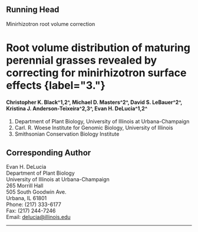 
## Running Head

Minirhizotron root volume correction

# Root volume distribution of maturing perennial grasses revealed by correcting for minirhizotron surface effects {label="&#51;."}

#### Christopher K. Black^1,2^, Michael D. Masters^2^, David S. LeBauer^2^, Kristina J. Anderson-Teixeira^2,3^, Evan H. DeLucia^1,2^

1. Department of Plant Biology, University of Illinois at Urbana-Champaign
2. Carl. R. Woese Institute for Genomic Biology, University of Illinois
3. Smithsonian Conservation Biology Institute

## Corresponding Author

Evan H. DeLucia  
Department of Plant Biology  
University of Illinois at Urbana-Champaign  
265 Morrill Hall  
505 South Goodwin Ave.  
Urbana, IL  61801  
Phone: (217) 333-6177  
Fax: (217) 244-7246  
Email: delucia@illinois.edu

***
